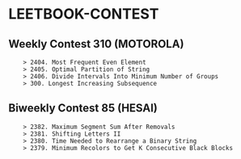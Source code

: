 # LEETBOOK-CONTEST

## Weekly Contest 310 (MOTOROLA)
        > 2404. Most Frequent Even Element
        > 2405. Optimal Partition of String
        > 2406. Divide Intervals Into Minimum Number of Groups
        > 300. Longest Increasing Subsequence
        
## Biweekly Contest 85 (HESAI)

        > 2382. Maximum Segment Sum After Removals
        > 2381. Shifting Letters II
        > 2380. Time Needed to Rearrange a Binary String
        > 2379. Minimum Recolors to Get K Consecutive Black Blocks
